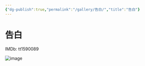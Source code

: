 ```yaml
---
{"dg-publish":true,"permalink":"/gallery/告白/","title":"告白"}
---
```



# 告白

IMDb: tt1590089

![image](https://img9.doubanio.com/view/photo/s_ratio_poster/public/p689520756.webp)
